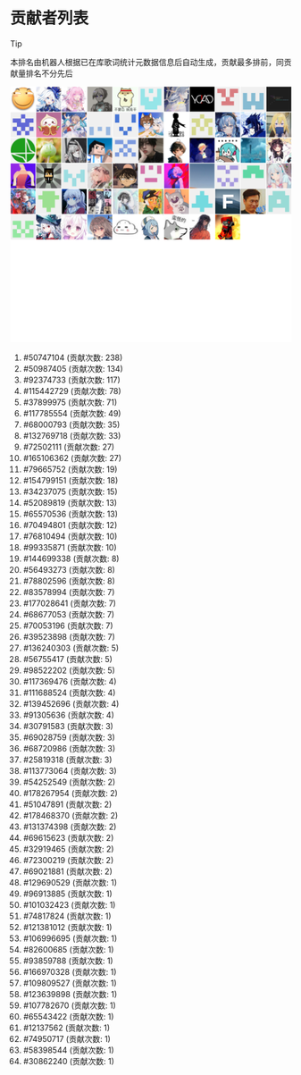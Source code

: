 # 贡献者列表

> [!TIP]
> 本排名由机器人根据已在库歌词统计元数据信息后自动生成，贡献最多排前，同贡献量排名不分先后

![贡献者头像画廊](./CONTRIBUTORS.svg)

1. #50747104 (贡献次数: 238)
2. #50987405 (贡献次数: 134)
3. #92374733 (贡献次数: 117)
4. #115442729 (贡献次数: 78)
5. #37899975 (贡献次数: 71)
6. #117785554 (贡献次数: 49)
7. #68000793 (贡献次数: 35)
8. #132769718 (贡献次数: 33)
9. #72502111 (贡献次数: 27)
10. #165106362 (贡献次数: 27)
11. #79665752 (贡献次数: 19)
12. #154799151 (贡献次数: 18)
13. #34237075 (贡献次数: 15)
14. #52089819 (贡献次数: 13)
15. #65570536 (贡献次数: 13)
16. #70494801 (贡献次数: 12)
17. #76810494 (贡献次数: 10)
18. #99335871 (贡献次数: 10)
19. #144699338 (贡献次数: 8)
20. #56493273 (贡献次数: 8)
21. #78802596 (贡献次数: 8)
22. #83578994 (贡献次数: 7)
23. #177028641 (贡献次数: 7)
24. #68677053 (贡献次数: 7)
25. #70053196 (贡献次数: 7)
26. #39523898 (贡献次数: 7)
27. #136240303 (贡献次数: 5)
28. #56755417 (贡献次数: 5)
29. #98522202 (贡献次数: 5)
30. #117369476 (贡献次数: 4)
31. #111688524 (贡献次数: 4)
32. #139452696 (贡献次数: 4)
33. #91305636 (贡献次数: 4)
34. #30791583 (贡献次数: 3)
35. #69028759 (贡献次数: 3)
36. #68720986 (贡献次数: 3)
37. #25819318 (贡献次数: 3)
38. #113773064 (贡献次数: 3)
39. #54252549 (贡献次数: 2)
40. #178267954 (贡献次数: 2)
41. #51047891 (贡献次数: 2)
42. #178468370 (贡献次数: 2)
43. #131374398 (贡献次数: 2)
44. #69615623 (贡献次数: 2)
45. #32919465 (贡献次数: 2)
46. #72300219 (贡献次数: 2)
47. #69021881 (贡献次数: 2)
48. #129690529 (贡献次数: 1)
49. #96913885 (贡献次数: 1)
50. #101032423 (贡献次数: 1)
51. #74817824 (贡献次数: 1)
52. #121381012 (贡献次数: 1)
53. #106996695 (贡献次数: 1)
54. #82600685 (贡献次数: 1)
55. #93859788 (贡献次数: 1)
56. #166970328 (贡献次数: 1)
57. #109809527 (贡献次数: 1)
58. #123639898 (贡献次数: 1)
59. #107782670 (贡献次数: 1)
60. #65543422 (贡献次数: 1)
61. #12137562 (贡献次数: 1)
62. #74950717 (贡献次数: 1)
63. #58398544 (贡献次数: 1)
64. #30862240 (贡献次数: 1)
